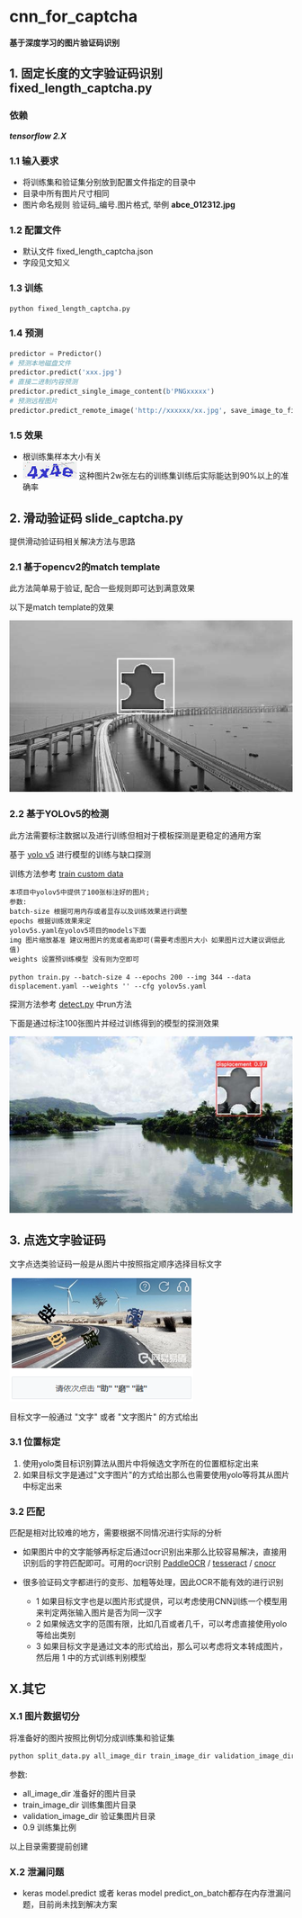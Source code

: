 # cnn_for_captcha

**基于深度学习的图片验证码识别**

## 1. 固定长度的文字验证码识别 fixed_length_captcha.py

### 依赖
_**tensorflow 2.X**_

### 1.1 输入要求
* 将训练集和验证集分别放到配置文件指定的目录中
* 目录中所有图片尺寸相同
* 图片命名规则 验证码_编号.图片格式, 举例 **abce_012312.jpg**

### 1.2 配置文件
* 默认文件 fixed_length_captcha.json
* 字段见文知义

### 1.3 训练
~~~ python
python fixed_length_captcha.py
~~~

### 1.4 预测
~~~ python
predictor = Predictor()
# 预测本地磁盘文件
predictor.predict('xxx.jpg')
# 直接二进制内容预测
predictor.predict_single_image_content(b'PNGxxxxx')
# 预测远程图片
predictor.predict_remote_image('http://xxxxxx/xx.jpg', save_image_to_file='remote.jpg')
~~~

### 1.5 效果
* 根训练集样本大小有关
* ![image](images/4x4e_11039.png) 这种图片2w张左右的训练集训练后实际能达到90%以上的准确率


## 2. 滑动验证码 slide_captcha.py
提供滑动验证码相关解决方法与思路
### 2.1 基于opencv2的match template
此方法简单易于验证, 配合一些规则即可达到满意效果

以下是match template的效果

![match template](images/matchtemplate.png)

### 2.2 基于YOLOv5的检测
此方法需要标注数据以及进行训练但相对于模板探测是更稳定的通用方案

基于 [yolo v5](https://github.com/ultralytics/yolov5) 进行模型的训练与缺口探测

训练方法参考 [train custom data](https://github.com/ultralytics/yolov5/wiki/Train-Custom-Data)
~~~text
本项目中yolov5中提供了100张标注好的图片;
参数:
batch-size 根据可用内存或者显存以及训练效果进行调整
epochs 根据训练效果来定
yolov5s.yaml在yolov5项目的models下面
img 图片缩放基准 建议用图片的宽或者高即可(需要考虑图片大小 如果图片过大建议调低此值)
weights 设置预训练模型 没有则为空即可

python train.py --batch-size 4 --epochs 200 --img 344 --data displacement.yaml --weights '' --cfg yolov5s.yaml
~~~

探测方法参考 [detect.py](https://github.com/ultralytics/yolov5/blob/master/detect.py) 中run方法


下面是通过标注100张图片并经过训练得到的模型的探测效果

![yolov5](images/yolodetect.jpeg)

## 3. 点选文字验证码
文字点选类验证码一般是从图片中按照指定顺序选择目标文字

![textclick](images/textclick.png)

目标文字一般通过 "文字" 或者 "文字图片" 的方式给出

### 3.1 位置标定
1) 使用yolo类目标识别算法从图片中将候选文字所在的位置框标定出来 
2) 如果目标文字是通过"文字图片"的方式给出那么也需要使用yolo等将其从图片中标定出来

### 3.2 匹配
匹配是相对比较难的地方，需要根据不同情况进行实际的分析
* 如果图片中的文字能够再标定后通过ocr识别出来那么比较容易解决，直接用识别后的字符匹配即可。可用的ocr识别
[PaddleOCR](https://github.com/PaddlePaddle/PaddleOCR) /
[tesseract](https://github.com/tesseract-ocr/tesseract) /
[cnocr](https://github.com/breezedeus/cnocr)

* 很多验证码文字都进行的变形、加粗等处理，因此OCR不能有效的进行识别
   - 1 如果目标文字也是以图片形式提供，可以考虑使用CNN训练一个模型用来判定两张输入图片是否为同一汉字
   - 2 如果候选文字的范围有限，比如几百或者几千，可以考虑直接使用yolo等给出类别
   - 3 如果目标文字是通过文本的形式给出，那么可以考虑将文本转成图片，然后用 1 中的方式训练判别模型

## X.其它
### X.1 图片数据切分
将准备好的图片按照比例切分成训练集和验证集
~~~ python
python split_data.py all_image_dir train_image_dir validation_image_dir 0.9
~~~
参数:
* all_image_dir 准备好的图片目录
* train_image_dir 训练集图片目录
* validation_image_dir 验证集图片目录
* 0.9 训练集比例

以上目录需要提前创建

### X.2 泄漏问题
* keras model.predict 或者 keras model predict_on_batch都存在内存泄漏问题，目前尚未找到解决方案
